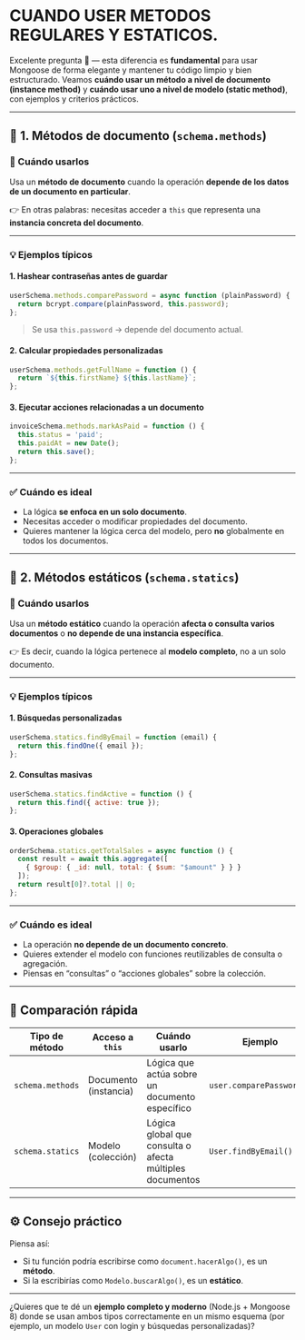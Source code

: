 # CUANDO USER METODOS REGULARES Y ESTATICOS.

Excelente pregunta 👏 — esta diferencia es **fundamental** para usar Mongoose de forma elegante y mantener tu código limpio y bien estructurado.
Veamos **cuándo usar un método a nivel de documento (instance method)** y **cuándo usar uno a nivel de modelo (static method)**, con ejemplos y criterios prácticos.

---

## 🧩 1. Métodos de **documento** (`schema.methods`)

### 🔹 Cuándo usarlos

Usa un **método de documento** cuando la operación **depende de los datos de un documento en particular**.

👉 En otras palabras: necesitas acceder a `this` que representa una **instancia concreta del documento**.

---

### 💡 Ejemplos típicos

#### 1. Hashear contraseñas antes de guardar

```js
userSchema.methods.comparePassword = async function (plainPassword) {
  return bcrypt.compare(plainPassword, this.password);
};
```

> Se usa `this.password` → depende del documento actual.

#### 2. Calcular propiedades personalizadas

```js
userSchema.methods.getFullName = function () {
  return `${this.firstName} ${this.lastName}`;
};
```

#### 3. Ejecutar acciones relacionadas a un documento

```js
invoiceSchema.methods.markAsPaid = function () {
  this.status = 'paid';
  this.paidAt = new Date();
  return this.save();
};
```

---

### ✅ Cuándo es ideal

* La lógica **se enfoca en un solo documento**.
* Necesitas acceder o modificar propiedades del documento.
* Quieres mantener la lógica cerca del modelo, pero **no** globalmente en todos los documentos.

---

## 🧱 2. Métodos **estáticos** (`schema.statics`)

### 🔹 Cuándo usarlos

Usa un **método estático** cuando la operación **afecta o consulta varios documentos** o **no depende de una instancia específica**.

👉 Es decir, cuando la lógica pertenece al **modelo completo**, no a un solo documento.

---

### 💡 Ejemplos típicos

#### 1. Búsquedas personalizadas

```js
userSchema.statics.findByEmail = function (email) {
  return this.findOne({ email });
};
```

#### 2. Consultas masivas

```js
userSchema.statics.findActive = function () {
  return this.find({ active: true });
};
```

#### 3. Operaciones globales

```js
orderSchema.statics.getTotalSales = async function () {
  const result = await this.aggregate([
    { $group: { _id: null, total: { $sum: "$amount" } } }
  ]);
  return result[0]?.total || 0;
};
```

---

### ✅ Cuándo es ideal

* La operación **no depende de un documento concreto**.
* Quieres extender el modelo con funciones reutilizables de consulta o agregación.
* Piensas en “consultas” o “acciones globales” sobre la colección.

---

## 🧠 Comparación rápida

| Tipo de método   | Acceso a `this`       | Cuándo usarlo                                            | Ejemplo                  |
| ---------------- | --------------------- | -------------------------------------------------------- | ------------------------ |
| `schema.methods` | Documento (instancia) | Lógica que actúa sobre un documento específico           | `user.comparePassword()` |
| `schema.statics` | Modelo (colección)    | Lógica global que consulta o afecta múltiples documentos | `User.findByEmail()`     |

---

## ⚙️ Consejo práctico

Piensa así:

* Si tu función podría escribirse como `document.hacerAlgo()`, es un **método**.
* Si la escribirías como `Modelo.buscarAlgo()`, es un **estático**.

---

¿Quieres que te dé un **ejemplo completo y moderno** (Node.js + Mongoose 8) donde se usan ambos tipos correctamente en un mismo esquema (por ejemplo, un modelo `User` con login y búsquedas personalizadas)?
